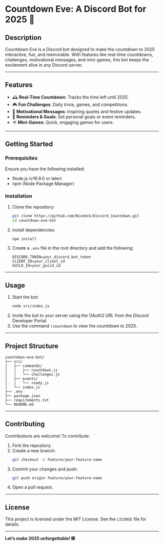 # Countdown Eve: A Discord Bot for 2025 🎉

## Description
Countdown Eve is a Discord bot designed to make the countdown to 2025 interactive, fun, and memorable. With features like real-time countdowns, challenges, motivational messages, and mini-games, this bot keeps the excitement alive in any Discord server.

---

## Features
- 🕰️ **Real-Time Countdown**: Tracks the time left until 2025.
- 🎮 **Fun Challenges**: Daily trivia, games, and competitions.
- 🌟 **Motivational Messages**: Inspiring quotes and festive updates.
- 📅 **Reminders & Goals**: Set personal goals or event reminders.
- 🪅 **Mini-Games**: Quick, engaging games for users.

---

## Getting Started

### Prerequisites
Ensure you have the following installed:
- Node.js (v16.9.0 or later)
- npm (Node Package Manager)

### Installation
1. Clone the repository:
   ```bash
   git clone https://github.com/Nivedck/Discord_Countdown.git
   cd countdown-eve-bot
   ```
2. Install dependencies:
   ```bash
   npm install
   ```
3. Create a `.env` file in the root directory and add the following:
   ```env
   DISCORD_TOKEN=your_discord_bot_token
   CLIENT_ID=your_client_id
   GUILD_ID=your_guild_id
   ```

---

## Usage
1. Start the bot:
   ```bash
   node src/index.js
   ```
2. Invite the bot to your server using the OAuth2 URL from the Discord Developer Portal.
3. Use the command `!countdown` to view the countdown to 2025.

---

## Project Structure
```
countdown-eve-bot/
├── src/
│   ├── commands/
│   │   ├── countdown.js
│   │   └── challenges.js
│   ├── events/
│   │   └── ready.js
│   └── index.js
├── .env
├── package.json
├── requirements.txt
└── README.md
```

---

## Contributing
Contributions are welcome! To contribute:
1. Fork the repository.
2. Create a new branch:
   ```bash
   git checkout -b feature/your-feature-name
   ```
3. Commit your changes and push:
   ```bash
   git push origin feature/your-feature-name
   ```
4. Open a pull request.

---

## License
This project is licensed under the MIT License. See the `LICENSE` file for details.

---



**Let’s make 2025 unforgettable!** 🎆

